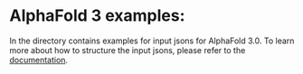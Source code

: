 # AlphaFold 3 examples:

In the directory contains examples for input jsons for AlphaFold 3.0. To learn more about how to structure the input jsons, please refer to the [documentation](https://github.com/google-deepmind/alphafold3/blob/main/docs/input.md).
